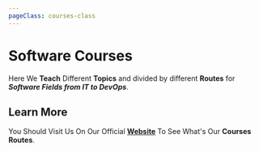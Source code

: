 ```yaml
---
pageClass: courses-class
---
```


# Software Courses

Here We **Teach** Different **Topics** and divided by different **Routes** for ***Software Fields from IT to DevOps***.

## Learn More

You Should Visit Us On Our Official **[Website](http://mix-code.com/#education)**
To See What's Our **Courses Routes**.